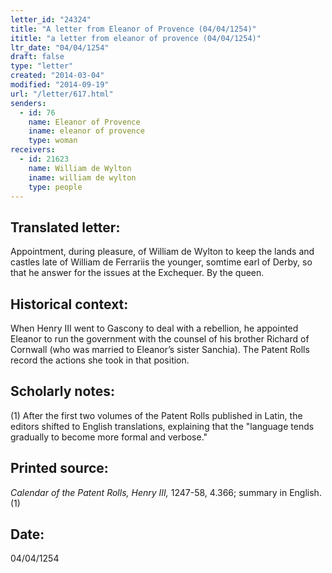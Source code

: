 ```yaml
---
letter_id: "24324"
title: "A letter from Eleanor of Provence (04/04/1254)"
ititle: "a letter from eleanor of provence (04/04/1254)"
ltr_date: "04/04/1254"
draft: false
type: "letter"
created: "2014-03-04"
modified: "2014-09-19"
url: "/letter/617.html"
senders:
  - id: 76
    name: Eleanor of Provence
    iname: eleanor of provence
    type: woman
receivers:
  - id: 21623
    name: William de Wylton
    iname: william de wylton
    type: people
---
```

<h2> Translated letter:</h2>Appointment, during pleasure, of William de Wylton to keep the lands and castles late of William de Ferrariis the younger, somtime earl of Derby, so that he answer for the issues at the Exchequer.
By the queen.
<h2 class="mt-4"> Historical context:</h2>When Henry III went to Gascony to deal with a rebellion, he appointed Eleanor to run the government with the counsel of his brother Richard of Cornwall (who was married to Eleanor’s sister Sanchia). The Patent Rolls record the actions she took in that position.
<h2 class="mt-4"> Scholarly notes:</h2>(1) After the first two volumes of the Patent Rolls published in Latin, the editors shifted to English translations, explaining that the "language tends gradually to become more formal and verbose."
<h2 class="mt-4"> Printed source:</h2><p><em>Calendar of the Patent Rolls, Henry III,</em> 1247-58, 4.366; summary in English.(1)</p><h2 class="mt-4"> Date:</h2>04/04/1254